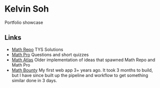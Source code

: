 # Kelvin Soh

Portfolio showcase

## Links

- [Math Repo](https://math-repo.vercel.app) TYS Solutions
- [Math Pro](https://math-pro.vercel.app) Questions and short quizzes
- [Math Atlas](https://math-atlas.vercel.app) Older implementation of ideas that spawned Math Repo and Math Pro
- [Math Bounty](http://mathbounty.adotb.xyz) My first web app 3+ years ago. It took 3 months to build, but I have since built up the pipeline and workflow to get something similar done in 3 days.